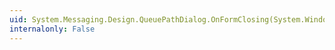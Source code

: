 ```yaml
---
uid: System.Messaging.Design.QueuePathDialog.OnFormClosing(System.Windows.Forms.FormClosingEventArgs)
internalonly: False
---
```

